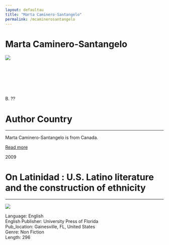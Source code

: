 ```yaml
---
layout: defaultau
title: "Marta Caminero-Santangelo"
permalink: /mcaminerosantangelo
---
```

<!-- partial:index.partial.html -->
<div class="content">
    <h1>Marta Caminero-Santangelo</h1>
    <div class="quote">
        <div><img src="https://www.worldatlas.com/r/w960-q80/upload/e9/d9/73/ca-01.jpg" class="logo"></div>
    </div>
    <div class="timeline">
        <div style="padding-bottom:100px;"></div>
        <div class="block">
            <div class="date right"><p class="right"> B. ?? </p></div>
            <div class="dot"></div>
            <div class="left first">
                <h1>Author Country</h1><hr>
            <p>Marta Caminero-Santangelo is from Canada.</p>
                <a href="#" target="_blank">Read more</a>
            </div>
        </div>
        <div class="block">
            <div class="date left"><p class="left">2009</p></div>
            <div class="dot"></div>
            <div class="right">
                <h1>On Latinidad : U.S. Latino literature and the construction of ethnicity</h1><hr>
                <p><img src="https://images-na.ssl-images-amazon.com/images/I/417WycnFiSL._SX331_BO1,204,203,200_.jpg"></p>
                <p>
                Language: English <br/> 	English
                Publisher: University Press of Florida	 <br/>
                Pub_location: Gainesville, FL, United States <br/>
                Genre: Non Fiction<br/>
                Length: 296 <br/>                </p>
            </div>
        </div>

<!-- partial -->
  <script src='https://cdnjs.cloudflare.com/ajax/libs/jquery/3.1.1/jquery.min.js'></script><script  src="assets/js/authorscript.js"></script>
